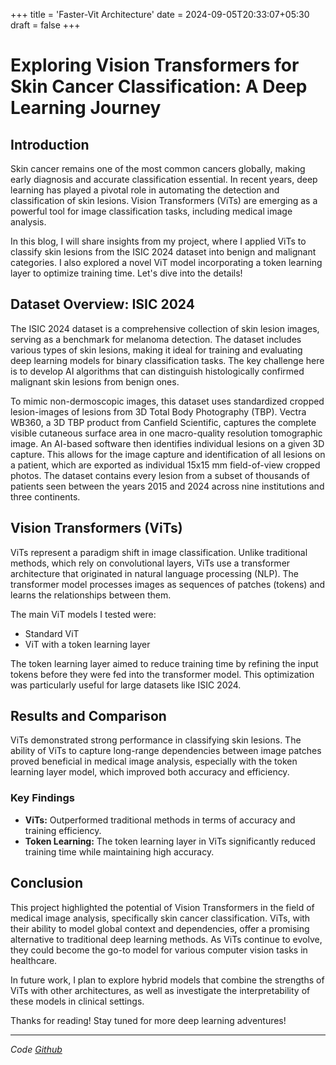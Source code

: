 +++
title = 'Faster-Vit Architecture'
date = 2024-09-05T20:33:07+05:30
draft = false
+++

# Exploring Vision Transformers for Skin Cancer Classification: A Deep Learning Journey

## Introduction

Skin cancer remains one of the most common cancers globally, making early diagnosis and accurate classification essential. In recent years, deep learning has played a pivotal role in automating the detection and classification of skin lesions. Vision Transformers (ViTs) are emerging as a powerful tool for image classification tasks, including medical image analysis.

In this blog, I will share insights from my project, where I applied ViTs to classify skin lesions from the ISIC 2024 dataset into benign and malignant categories. I also explored a novel ViT model incorporating a token learning layer to optimize training time. Let's dive into the details!

## Dataset Overview: ISIC 2024

The ISIC 2024 dataset is a comprehensive collection of skin lesion images, serving as a benchmark for melanoma detection. The dataset includes various types of skin lesions, making it ideal for training and evaluating deep learning models for binary classification tasks. The key challenge here is to develop AI algorithms that can distinguish histologically confirmed malignant skin lesions from benign ones.

To mimic non-dermoscopic images, this dataset uses standardized cropped lesion-images of lesions from 3D Total Body Photography (TBP). Vectra WB360, a 3D TBP product from Canfield Scientific, captures the complete visible cutaneous surface area in one macro-quality resolution tomographic image. An AI-based software then identifies individual lesions on a given 3D capture. This allows for the image capture and identification of all lesions on a patient, which are exported as individual 15x15 mm field-of-view cropped photos. The dataset contains every lesion from a subset of thousands of patients seen between the years 2015 and 2024 across nine institutions and three continents.

## Vision Transformers (ViTs)

ViTs represent a paradigm shift in image classification. Unlike traditional methods, which rely on convolutional layers, ViTs use a transformer architecture that originated in natural language processing (NLP). The transformer model processes images as sequences of patches (tokens) and learns the relationships between them.

The main ViT models I tested were:

- Standard ViT
- ViT with a token learning layer

The token learning layer aimed to reduce training time by refining the input tokens before they were fed into the transformer model. This optimization was particularly useful for large datasets like ISIC 2024.

## Results and Comparison

ViTs demonstrated strong performance in classifying skin lesions. The ability of ViTs to capture long-range dependencies between image patches proved beneficial in medical image analysis, especially with the token learning layer model, which improved both accuracy and efficiency.

### Key Findings

- **ViTs:** Outperformed traditional methods in terms of accuracy and training efficiency.
- **Token Learning:** The token learning layer in ViTs significantly reduced training time while maintaining high accuracy.

## Conclusion

This project highlighted the potential of Vision Transformers in the field of medical image analysis, specifically skin cancer classification. ViTs, with their ability to model global context and dependencies, offer a promising alternative to traditional deep learning methods. As ViTs continue to evolve, they could become the go-to model for various computer vision tasks in healthcare.

In future work, I plan to explore hybrid models that combine the strengths of ViTs with other architectures, as well as investigate the interpretability of these models in clinical settings.

Thanks for reading! Stay tuned for more deep learning adventures!

---

_Code [Github](https://github.com/Manodeepray/Visual_transformer_paper_code)_

